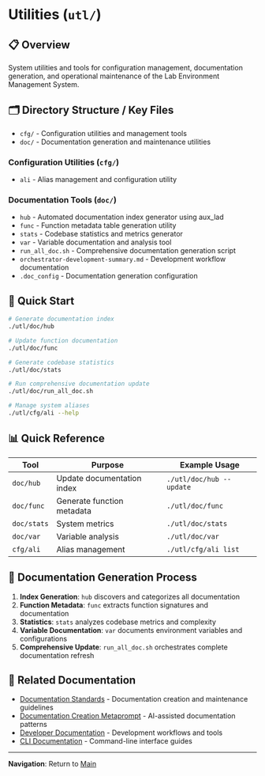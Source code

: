 # Utilities (`utl/`)

## 📋 Overview
System utilities and tools for configuration management, documentation generation, and operational maintenance of the Lab Environment Management System.

## 🗂️ Directory Structure / Key Files
- `cfg/` - Configuration utilities and management tools
- `doc/` - Documentation generation and maintenance utilities

### Configuration Utilities (`cfg/`)
- `ali` - Alias management and configuration utility

### Documentation Tools (`doc/`)
- `hub` - Automated documentation index generator using aux_lad
- `func` - Function metadata table generation utility
- `stats` - Codebase statistics and metrics generator
- `var` - Variable documentation and analysis tool
- `run_all_doc.sh` - Comprehensive documentation generation script
- `orchestrator-development-summary.md` - Development workflow documentation
- `.doc_config` - Documentation generation configuration

## 🚀 Quick Start
```bash
# Generate documentation index
./utl/doc/hub

# Update function documentation
./utl/doc/func

# Generate codebase statistics
./utl/doc/stats

# Run comprehensive documentation update
./utl/doc/run_all_doc.sh

# Manage system aliases
./utl/cfg/ali --help
```

## 📊 Quick Reference
| Tool | Purpose | Example Usage |
|------|---------|---------------|
| `doc/hub` | Update documentation index | `./utl/doc/hub --update` |
| `doc/func` | Generate function metadata | `./utl/doc/func` |
| `doc/stats` | System metrics | `./utl/doc/stats` |
| `doc/var` | Variable analysis | `./utl/doc/var` |
| `cfg/ali` | Alias management | `./utl/cfg/ali list` |

## 🔧 Documentation Generation Process
1. **Index Generation**: `hub` discovers and categorizes all documentation
2. **Function Metadata**: `func` extracts function signatures and documentation
3. **Statistics**: `stats` analyzes codebase metrics and complexity
4. **Variable Documentation**: `var` documents environment variables and configurations
5. **Comprehensive Update**: `run_all_doc.sh` orchestrates complete documentation refresh

## 🔗 Related Documentation
- [Documentation Standards](../doc/standards.md) - Documentation creation and maintenance guidelines
- [Documentation Creation Metaprompt](../doc/metaprompt.md) - AI-assisted documentation patterns
- [Developer Documentation](../doc/dev/README.md) - Development workflows and tools
- [CLI Documentation](../doc/cli/README.md) - Command-line interface guides

---

**Navigation**: Return to [Main](../README.md)
